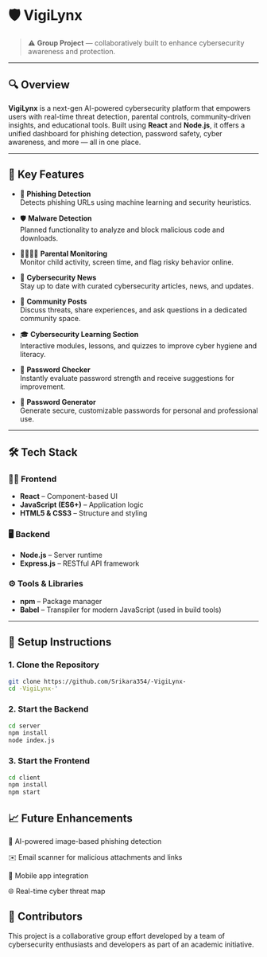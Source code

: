 # 🛡️ VigiLynx

> ⚠️ **Group Project** — collaboratively built to enhance cybersecurity awareness and protection.

---

## 🔍 Overview

**VigiLynx** is a next-gen AI-powered cybersecurity platform that empowers users with real-time threat detection, parental controls, community-driven insights, and educational tools. Built using **React** and **Node.js**, it offers a unified dashboard for phishing detection, password safety, cyber awareness, and more — all in one place.

---

## 🚀 Key Features

- 🧠 **Phishing Detection**  
  Detects phishing URLs using machine learning and security heuristics.

- 🛡️ **Malware Detection**  
  Planned functionality to analyze and block malicious code and downloads.

- 👨‍👩‍👧‍👦 **Parental Monitoring**  
  Monitor child activity, screen time, and flag risky behavior online.

- 📰 **Cybersecurity News**  
  Stay up to date with curated cybersecurity articles, news, and updates.

- 💬 **Community Posts**  
  Discuss threats, share experiences, and ask questions in a dedicated community space.

- 🎓 **Cybersecurity Learning Section**  
  Interactive modules, lessons, and quizzes to improve cyber hygiene and literacy.

- 🔑 **Password Checker**  
  Instantly evaluate password strength and receive suggestions for improvement.

- 🔐 **Password Generator**  
  Generate secure, customizable passwords for personal and professional use.

---

## 🛠️ Tech Stack

### 👨‍💻 Frontend
- **React** – Component-based UI
- **JavaScript (ES6+)** – Application logic
- **HTML5 & CSS3** – Structure and styling

### 🖥️ Backend
- **Node.js** – Server runtime
- **Express.js** – RESTful API framework

### ⚙️ Tools & Libraries
- **npm** – Package manager
- **Babel** – Transpiler for modern JavaScript (used in build tools)

---

## 🧪 Setup Instructions

### 1. Clone the Repository

```bash
git clone https://github.com/Srikara354/-VigiLynx-
cd -VigiLynx-'
```
### 2. Start the Backend
```bash
cd server
npm install
node index.js
```
### 3. Start the Frontend
```bash
cd client
npm install
npm start
```

## 📈 Future Enhancements
🧠 AI-powered image-based phishing detection

✉️ Email scanner for malicious attachments and links

📲 Mobile app integration

🌐 Real-time cyber threat map

## 🤝 Contributors
This project is a collaborative group effort developed by a team of cybersecurity enthusiasts and developers as part of an academic initiative.




